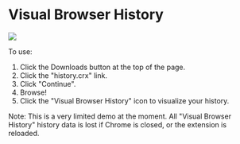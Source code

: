 Visual Browser History
======================

<a href="http://i.imgur.com/n6eBR.png"><img src="http://i.imgur.com/n6eBRl.jpg"></a>

To use:

1. Click the Downloads button at the top of the page.
2. Click the "history.crx" link.
3. Click "Continue".
4. Browse!
5. Click the "Visual Browser History" icon to visualize your history.

Note: This is a very limited demo at the moment. All "Visual Browser History" history data is lost if Chrome is closed, or the extension is reloaded.
